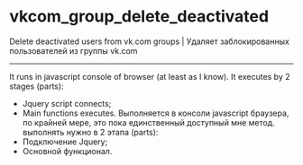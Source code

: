 vkcom_group_delete_deactivated
==============================

Delete deactivated users from vk.com groups | Удаляет заблокированных пользователей из группы vk.com

---
It runs in javascript console of browser (at least as I know).
It executes by 2 stages (parts): 
- Jquery script connects;
- Main functions executes.
Выполняется в консоли javascript браузера, по крайней мере, это пока единственный доступный мне метод.
выполнять нужно в 2 этапа (parts):
- Подключение Jquery;
- Основной функционал.

